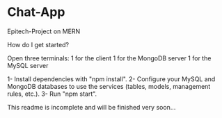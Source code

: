 # Chat-App

Epitech-Project on MERN

How do I get started?

Open three terminals:
1 for the client
1 for the MongoDB server
1 for the MySQL server

1- Install dependencies with "npm install".
2- Configure your MySQL and MongoDB databases to use the services (tables, models, management rules, etc.).
3- Run "npm start".

This readme is incomplete and will be finished very soon...
